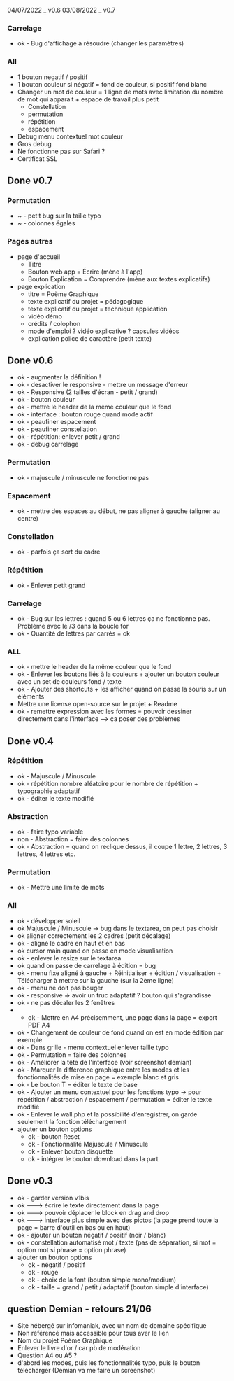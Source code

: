 04/07/2022 _ v0.6
03/08/2022 _ v0.7


### Carrelage 
- ok - Bug d'affichage à résoudre (changer les paramètres)

### All
- 1 bouton negatif / positif
- 1 bouton couleur si négatif = fond de couleur, si positif fond blanc
- Changer un mot de couleur = 1 ligne de mots avec limitation du nombre de mot qui apparait + espace de travail plus petit 
  + Constellation 
  + permutation 
  + répétition 
  + espacement 
- Debug menu contextuel mot couleur 
- Gros debug
- Ne fonctionne pas sur Safari ?
- Certificat SSL

 

## Done v0.7

### Permutation 
- ~ - petit bug sur la taille typo
- ~ - colonnes égales 

### Pages autres
- page d'accueil
  + Titre
  + Bouton web app = Écrire (mène à l'app)
  + Bouton Explication = Comprendre (mène aux textes explicatifs)
- page explication 
  + titre = Poème Graphique
  + texte explicatif du projet = pédagogique
  + texte explicatif du projet = technique application
  + vidéo démo 
  + crédits / colophon 
  + mode d'emploi ? vidéo explicative ? capsules vidéos
  + explication police de caractère (petit texte)


## Done v0.6
- ok - augmenter la définition ! 
- ok - desactiver le responsive - mettre un message d'erreur
- ok - Responsive (2 tailles d'écran - petit / grand)
- ok - bouton couleur 
- ok - mettre le header de la même couleur que le fond
- ok - interface : bouton rouge quand mode actif 
- ok - peaufiner espacement
- ok - peaufiner constellation
- ok - répétition: enlever petit / grand
- ok - debug carrelage

### Permutation 
- ok - majuscule / minuscule ne fonctionne pas 

### Espacement
- ok - mettre des espaces au début, ne pas aligner à gauche (aligner au centre)

### Constellation 
- ok - parfois ça sort du cadre

### Répétition 
- ok - Enlever petit grand

### Carrelage
- ok - Bug sur les lettres : quand 5 ou 6 lettres ça ne fonctionne pas. Problème avec le /3 dans la boucle for
- ok - Quantité de lettres par carrés = ok 

### ALL
- ok - mettre le header de la même couleur que le fond
- ok - Enlever les boutons liés à la couleurs + ajouter un bouton couleur avec un set de couleurs fond / texte
- ok - Ajouter des shortcuts + les afficher quand on passe la souris sur un éléments  
- Mettre une license open-source sur le projet + Readme 
- ok - remettre expression avec les formes = pouvoir dessiner directement dans l'interface --> ça poser des problèmes 

## Done v0.4

### Répétition
- ok - Majuscule / Minuscule
- ok - répétition nombre aléatoire pour le nombre de répétition + typographie adaptatif
- ok - éditer le texte modifié

### Abstraction
- ok - faire typo variable
- non - Abstraction = faire des colonnes 
- ok - Abstraction = quand on reclique dessus, il coupe 1 lettre, 2 lettres, 3 lettres, 4 lettres etc.

### Permutation 
- ok - Mettre une limite de mots

### All
- ok - développer soleil 
- ok Majuscule / Minuscule -> bug dans le textarea, on peut pas choisir 
- ok aligner correctement les 2 cadres (petit décalage)
- ok - aligné le cadre en haut et en bas
- ok cursor main quand on passe en mode visualisation
- ok - enlever le resize sur le textarea
- ok quand on passe de carrelage à édition = bug
- ok - menu fixe aligné à gauche + Réinitialiser + édition / visualisation + Télécharger à mettre sur la gauche (sur la 2ème ligne)
- ok - menu ne doit pas bouger
- ok - responsive => avoir un truc adaptatif ? bouton qui s'agrandisse
- ok - ne pas décaler les 2 fenêtres
- - ok - Mettre en A4 précisemment, une page dans la page = export PDF A4
- ok - Changement de couleur de fond quand on est en mode édition par exemple 
- ok - Dans grille - menu contextuel enlever taille typo 
- ok - Permutation = faire des colonnes 
- ok - Améliorer la tête de l'interface (voir screenshot demian)
- ok - Marquer la différence graphique entre les modes et les fonctionnalités de mise en page = exemple blanc et gris 
- ok - Le bouton T = éditer le texte de base 
- ok - Ajouter un menu contextuel pour les fonctions typo -> pour répétition / abstraction / espacement / permutation = éditer le texte modifié 
- ok - Enlever le wall.php et la possibilité d'enregistrer, on garde seulement la fonction téléchargement
- ajouter un bouton options 
  + ok - bouton Reset
  + ok - Fonctionnalité Majuscule / Minuscule 
  + ok - Enlever bouton disquette
  + ok - intégrer le bouton download dans la part

## Done v0.3
- ok - garder version v1bis
- ok ---> écrire le texte directement dans la page 
- ok ---> pouvoir déplacer le block en drag and drop 
- ok ---> interface plus simple avec des pictos (la page prend toute la page = barre d'outil en bas ou en haut)
- ok - ajouter un bouton négatif / positif (noir / blanc)
- ok - constellation automatisé mot / texte (pas de séparation, si mot = option mot si phrase = option phrase)
- ajouter un bouton options 
  + ok - négatif / positif
  + ok - rouge 
  + ok - choix de la font (bouton simple mono/medium)
  + ok - taille = grand / petit / adaptatif (bouton simple d'interface)


## question Demian - retours 21/06
- Site hébergé sur infomaniak, avec un nom de domaine spécifique
- Non référencé mais accessible pour tous aver le lien
- Nom du projet Poème Graphique 
- Enlever le livre d'or / car pb de modération
- Question A4 ou A5 ? 
- d'abord les modes, puis les fonctionnalités typo, puis le bouton télécharger (Demian va me faire un screenshot) 

